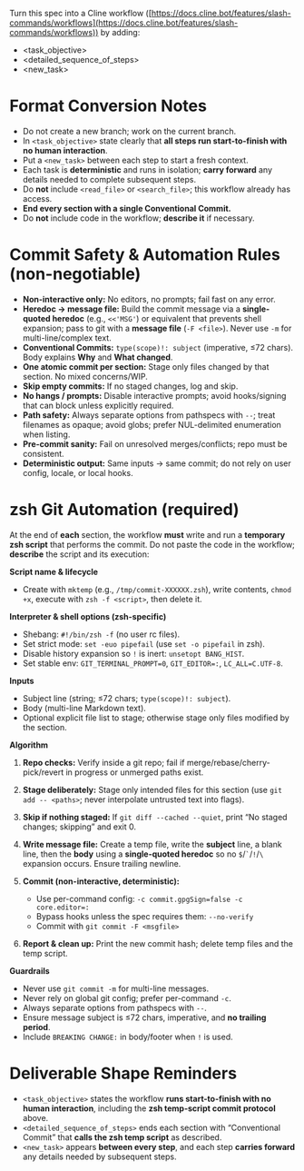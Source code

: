 Turn this spec into a Cline workflow ([https://docs.cline.bot/features/slash-commands/workflows](https://docs.cline.bot/features/slash-commands/workflows)) by adding:

- <task_objective>
- <detailed_sequence_of_steps>
- <new_task>

# Format Conversion Notes

- Do not create a new branch; work on the current branch.
- In `<task_objective>` state clearly that **all steps run start-to-finish with no human interaction**.
- Put a `<new_task>` between each step to start a fresh context.
- Each task is **deterministic** and runs in isolation; **carry forward** any details needed to complete subsequent steps.
- Do **not** include `<read_file>` or `<search_file>`; this workflow already has access.
- **End every section with a single Conventional Commit.**
- Do **not** include code in the workflow; **describe it** if necessary.

# Commit Safety & Automation Rules (non-negotiable)

- **Non-interactive only:** No editors, no prompts; fail fast on any error.
- **Heredoc → message file:** Build the commit message via a **single-quoted heredoc** (e.g., `<<'MSG'`) or equivalent that prevents shell expansion; pass to git with a **message file** (`-F <file>`). Never use `-m` for multi-line/complex text.
- **Conventional Commits:** `type(scope)!: subject` (imperative, ≤72 chars). Body explains **Why** and **What changed**.
- **One atomic commit per section:** Stage only files changed by that section. No mixed concerns/WIP.
- **Skip empty commits:** If no staged changes, log and skip.
- **No hangs / prompts:** Disable interactive prompts; avoid hooks/signing that can block unless explicitly required.
- **Path safety:** Always separate options from pathspecs with `--`; treat filenames as opaque; avoid globs; prefer NUL-delimited enumeration when listing.
- **Pre-commit sanity:** Fail on unresolved merges/conflicts; repo must be consistent.
- **Deterministic output:** Same inputs → same commit; do not rely on user config, locale, or local hooks.

# zsh Git Automation (required)

At the end of **each** section, the workflow **must** write and run a **temporary zsh script** that performs the commit. Do not paste the code in the workflow; **describe** the script and its execution:

**Script name & lifecycle**

- Create with `mktemp` (e.g., `/tmp/commit-XXXXXX.zsh`), write contents, `chmod +x`, execute with `zsh -f <script>`, then delete it.

**Interpreter & shell options (zsh-specific)**

- Shebang: `#!/bin/zsh -f` (no user rc files).
- Set strict mode: `set -euo pipefail` (use `set -o pipefail` in zsh).
- Disable history expansion so `!` is inert: `unsetopt BANG_HIST`.
- Set stable env: `GIT_TERMINAL_PROMPT=0`, `GIT_EDITOR=:`, `LC_ALL=C.UTF-8`.

**Inputs**

- Subject line (string; ≤72 chars; `type(scope)!: subject`).
- Body (multi-line Markdown text).
- Optional explicit file list to stage; otherwise stage only files modified by the section.

**Algorithm**

1. **Repo checks:** Verify inside a git repo; fail if merge/rebase/cherry-pick/revert in progress or unmerged paths exist.
2. **Stage deliberately:** Stage only intended files for this section (use `git add -- <paths>`; never interpolate untrusted text into flags).
3. **Skip if nothing staged:** If `git diff --cached --quiet`, print “No staged changes; skipping” and exit 0.
4. **Write message file:** Create a temp file, write the **subject** line, a blank line, then the **body** using a **single-quoted heredoc** so no `$`/`` ` ``/`!`/`\` expansion occurs. Ensure trailing newline.
5. **Commit (non-interactive, deterministic):**
   - Use per-command config: `-c commit.gpgSign=false -c core.editor=:`
   - Bypass hooks unless the spec requires them: `--no-verify`
   - Commit with `git commit -F <msgfile>`

6. **Report & clean up:** Print the new commit hash; delete temp files and the temp script.

**Guardrails**

- Never use `git commit -m` for multi-line messages.
- Never rely on global git config; prefer per-command `-c`.
- Always separate options from pathspecs with `--`.
- Ensure message subject is ≤72 chars, imperative, and **no trailing period**.
- Include `BREAKING CHANGE:` in body/footer when `!` is used.

# Deliverable Shape Reminders

- `<task_objective>` states the workflow **runs start-to-finish with no human interaction**, including the **zsh temp-script commit protocol** above.
- `<detailed_sequence_of_steps>` ends each section with “Conventional Commit” that **calls the zsh temp script** as described.
- `<new_task>` appears **between every step**, and each step **carries forward** any details needed by subsequent steps.
